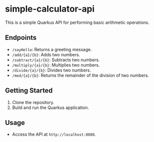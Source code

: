 # simple-calculator-api

This is a simple Quarkus API for performing basic arithmetic operations.

## Endpoints

- `/sayHello`: Returns a greeting message.
- `/add/{a}/{b}`: Adds two numbers.
- `/subtract/{a}/{b}`: Subtracts two numbers.
- `/multiply/{a}/{b}`: Multiplies two numbers.
- `/divide/{a}/{b}`: Divides two numbers.
- `/mod/{a}/{b}`: Returns the remainder of the division of two numbers.

## Getting Started

1. Clone the repository.
2. Build and run the Quarkus application.

## Usage

- Access the API at `http://localhost:8080`.
